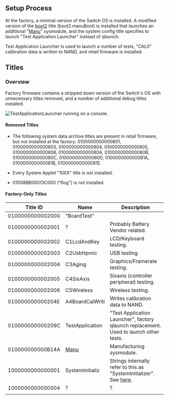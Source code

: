 ## Setup Process

At the factory, a minimal version of the Switch OS is installed. A
modified version of the [boot2](Boot2.md "wikilink") title
(boot2.manuBoot) is installed that launches an additional
"[Manu](Manu%20Services.md "wikilink")" sysmodule, and the system config
title specifies to launch "Test Application Launcher" instead of
qlaunch.

Test Application Launcher is used to launch a number of tests, "CAL0"
calibration data is written to NAND, and retail firmware is installed.

## Titles

### Overview

Factory firmware contains a stripped down version of the Switch's OS
with unnecessary titles removed, and a number of additional debug titles
installed.

![TestApplicationLauncher running on a
console.](TestApplicationLauncher.jpg
"TestApplicationLauncher running on a console.")

#### Removed Titles

  - The following system data archive titles are present in retail
    firmware, but not installed at the factory: 0100000000000801,
    0100000000000803, 0100000000000804, 0100000000000805,
    0100000000000808, 010000000000080A, 010000000000080B,
    010000000000080C, 010000000000080D, 010000000000081A,
    010000000000081B, 010000000000081E.

<!-- end list -->

  - Every System Applet "10XX" title is not installed.

<!-- end list -->

  - 01008BB00013C000 ("flog") is not
installed.

#### Factory-Only Titles

| Title ID         | Name                                  | Description                                                                                           |
| ---------------- | ------------------------------------- | ----------------------------------------------------------------------------------------------------- |
| 0100000000002000 | "BoardTest"                           |                                                                                                       |
| 0100000000002001 | ?                                     | Probably Battery Vendor related.                                                                      |
| 0100000000002002 | C1LcdAndKey                           | LCD/Keyboard testing.                                                                                 |
| 0100000000002003 | C2UsbHpmic                            | USB testing.                                                                                          |
| 0100000000002004 | C3Aging                               | Graphics/Framerate testing.                                                                           |
| 0100000000002005 | C4SixAxis                             | Sixaxis (controller peripheral) testing.                                                              |
| 0100000000002006 | C5Wireless                            | Wireless testing.                                                                                     |
| 010000000000204E | A4BoardCalWriti                       | Writes calibration data to NAND.                                                                      |
| 010000000000209C | TestApplication                       | "Test Application Launcher", factory qlaunch replacement. Used to launch other tests.                 |
| 010000000000B14A | [Manu](Manu%20Services.md "wikilink") | Manufacturing sysmodule.                                                                              |
| 1000000000000001 | SystemInitializ                       | Strings internally refer to this as "SystemInitializer". See [here](SystemInitializer.md "wikilink"). |
| 1000000000000004 | ?                                     | ?                                                                                                     |
|                  |                                       |                                                                                                       |
